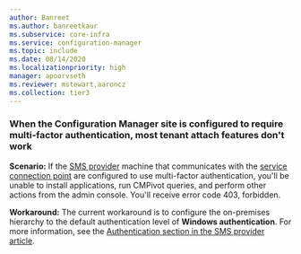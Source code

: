 ```yaml
---
author: Banreet
ms.author: banreetkaur
ms.subservice: core-infra
ms.service: configuration-manager
ms.topic: include
ms.date: 08/14/2020
ms.localizationpriority: high
manager: apoorvseth
ms.reviewer: mstewart,aaroncz 
ms.collection: tier3
---
```

<!--Don't apply H2 in this include file since they are context driven by article-->

### <a name="bkmk_mfa"></a> When the Configuration Manager site is configured to require multi-factor authentication, most tenant attach features don't work
<!--7986450, 7988266-->
**Scenario:** If the [SMS provider](../../core/plan-design/hierarchy/plan-for-the-sms-provider.md) machine that communicates with the [service connection point](../../core/servers/deploy/configure/about-the-service-connection-point.md) are configured to use multi-factor authentication, you'll be unable to install applications, run CMPivot queries, and perform other actions from the admin console. You'll receive error code 403, forbidden.  

**Workaround:** The current workaround is to configure the on-premises hierarchy to the default authentication level of **Windows authentication**. For more information, see the [Authentication section in the SMS provider article](../../core/plan-design/hierarchy/plan-for-the-sms-provider.md#authentication).

